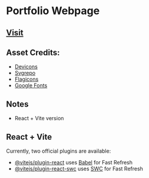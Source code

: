 # Portfolio Webpage

## [Visit](https://meowmeowzers.github.io/)

## Asset Credits:
- [Devicons](https://devicon.dev/)
- [Svgrepo](https://www.svgrepo.com/)
- [Flagicons](https://flagicons.lipis.dev/)
- [Google Fonts](https://fonts.google.com/)
## Notes
- React + Vite version 
## React + Vite
Currently, two official plugins are available:

- [@vitejs/plugin-react](https://github.com/vitejs/vite-plugin-react/blob/main/packages/plugin-react/README.md) uses [Babel](https://babeljs.io/) for Fast Refresh
- [@vitejs/plugin-react-swc](https://github.com/vitejs/vite-plugin-react-swc) uses [SWC](https://swc.rs/) for Fast Refresh
